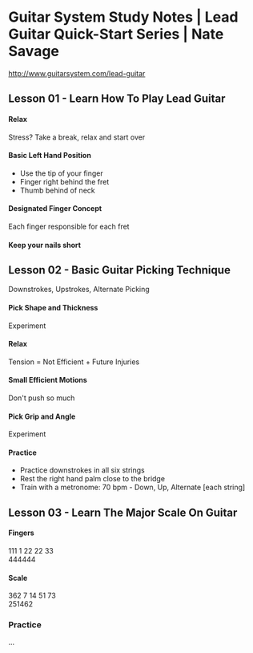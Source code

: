 
Guitar System Study Notes | Lead Guitar Quick-Start Series | Nate Savage 
======================================================================== 

http://www.guitarsystem.com/lead-guitar


Lesson 01 - Learn How To Play Lead Guitar 
----------------------------------------- 
 
#### Relax 
 
Stress? Take a break, relax and start over 
 
#### Basic Left Hand Position  
 
- Use the tip of your finger 
- Finger right behind the fret 
- Thumb behind of neck 
 
#### Designated Finger Concept 
 
Each finger responsible for each fret 
 
#### Keep your nails short 
 
 
Lesson 02 - Basic Guitar Picking Technique 
------------------------------------------ 
 
Downstrokes, Upstrokes, Alternate Picking 
 
#### Pick Shape and Thickness 
 
Experiment 
 
#### Relax 
 
Tension = Not Efficient + Future Injuries 
 
#### Small Efficient Motions 
 
Don't push so much 
 
#### Pick Grip and Angle 
 
Experiment 
 
#### Practice 
 
- Practice downstrokes in all six strings 
- Rest the right hand palm close to the bridge 
- Train with a metronome: 70 bpm - Down, Up, Alternate [each string] 


Lesson 03 - Learn The Major Scale On Guitar
-------------------------------------------

#### Fingers
 
 111 1
22  22
  33  
444444

#### Scale

 362 7
14  51
  73  
251462

### Practice

...

